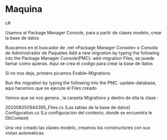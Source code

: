 # Maquina
c#

Usamos el Package Manager Console, para a partir de clases modelo, crear la base de datos



Buscamos en el buscador de .net «Package Manager Console» o Consola de Administrador de Paquetes
Add a new migration by typing the following into the Package Manager Console(PMC):
add-migration Files, se puede llamar como quieras. Aqui se crea el codigo para crear la base de datos

Si no nos deja, primero picamos
Enable-Migrations


Run the migration by typing the following into the PMC.
update-database, aqui hacemos que se ejecute el Files creado


Vemos que se nos genera , la carpeta Migrations y dentro de ella la clase :

202008250944395_Files.cs	 (Las tablas de la base de datos)
Configuration.cs 		(La configuracion del contexto, donde se encuentra le DbContext)


Una vez creado las clases modelo, creamos los constructores con sus vistas automaticas.
